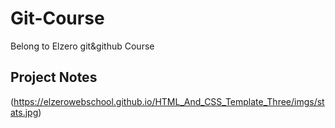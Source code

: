 # Git-Course
Belong to Elzero git&amp;github Course
## Project Notes
(https://elzerowebschool.github.io/HTML_And_CSS_Template_Three/imgs/stats.jpg)

